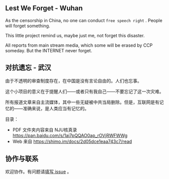 ## Lest We Forget - Wuhan

As the censorship in China, no one can conduct `free speech right` . People will forget something.

This little project remind us, maybe just me, not forget this disaster.

All reports from main stream media, which some will be erased by CCP someday. But the INTERNET never forget. 

## 对抗遗忘 - 武汉

由于不透明的审查制度存在，在中国是没有言论自由的。人们也忘事。

这个小项目的意义在于提醒人们——或者只有我自己——不要忘记了这一次灾难。

所有报道文章来自主流媒体，其中一些无疑被中共当局删除。但是，互联网是有记忆的——准确来说，是人类应当有记忆的。

目录：

- PDF 文件夹内容来自 NJU核真录 https://pan.baidu.com/s/1ai7pQQAO0ap_rOVjRWFWWg
- Web 来自 https://shimo.im/docs/2d05dce1eaa743c7/read

## 协作与联系

欢迎协作。有问题请[填写 issue](https://github.com/lestweforget/wuhan2019/issues/new) 。

